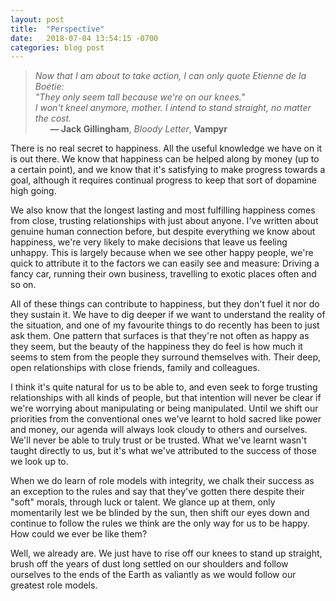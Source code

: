 ```yaml
---
layout: post
title:  "Perspective"
date:   2018-07-04 13:54:15 -0700
categories: blog post
---
```


>*Now that I am about to take action, I can only quote Etienne de la Boétie:<br> "They only seem tall because we're on our knees."</br>
 I won't kneel anymore, mother. I intend to stand straight, no matter the cost.* <br>
>&nbsp;&nbsp;&nbsp;&nbsp;&nbsp;&nbsp;__&mdash; Jack Gillingham__, *Bloody Letter*, __Vampyr__ 

There is no real secret to happiness. All the useful knowledge we have on it is out there. We know that happiness can be helped along by money (up to a certain point), and we know that it's satisfying to make progress towards a goal, although it requires continual progress to keep that sort of dopamine high going. 

We also know that the longest lasting and most fulfilling happiness comes from close, trusting relationships with just about anyone. I've written about genuine human connection before, but despite everything we know about happiness, we're very likely to make decisions that leave us feeling unhappy. This is largely because when we see other happy people, we're quick to attribute it to the factors we can easily see and measure: Driving a fancy car, running their own business, travelling to exotic places often and so on. 

All of these things can contribute to happiness, but they don't fuel it nor do they sustain it. We have to dig deeper if we want to understand the reality of the situation, and one of my favourite things to do recently has been to just ask them. One pattern that surfaces is that they're not often as happy as they seem, but the beauty of the happiness they do feel is how much it seems to stem from the people they surround themselves with. Their deep, open relationships with close friends, family and colleagues. 

I think it's quite natural for us to be able to, and even seek to forge trusting relationships with all kinds of people, but that intention will never be clear if we're worrying about manipulating or being manipulated. Until we shift our priorities from the conventional ones we've learnt to hold sacred like power and money, our agenda will always look cloudy to others and ourselves.  We'll never be able to truly trust or be trusted. What we've learnt wasn't taught directly to us, but it's what we've attributed to the success of those we look up to. 

When we do learn of role models with integrity, we chalk their success as an exception to the rules and say that they've gotten there despite their "soft" morals, through luck or talent. We glance up at them, only momentarily lest we be blinded by the sun, then  shift our eyes down and continue to follow the rules we think are the only way for us to be happy. How could we ever be like them?

Well, we already are. We just have to rise off our knees to stand up straight, brush off the years of dust long settled on our shoulders and follow ourselves to the ends of the Earth as valiantly as we would follow our greatest role models. 





